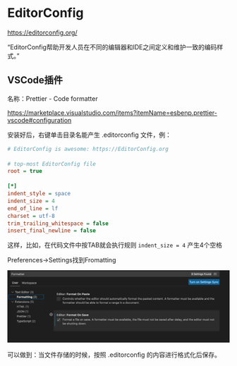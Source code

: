 # EditorConfig

https://editorconfig.org/

“EditorConfig帮助开发人员在不同的编辑器和IDE之间定义和维护一致的编码样式。”

## VSCode插件

名称：Prettier - Code formatter

https://marketplace.visualstudio.com/items?itemName=esbenp.prettier-vscode#configuration

安装好后，右键单击目录名能产生 .editorconfig 文件，例：

```ini
# EditorConfig is awesome: https://EditorConfig.org

# top-most EditorConfig file
root = true

[*]
indent_style = space
indent_size = 4
end_of_line = lf
charset = utf-8
trim_trailing_whitespace = false
insert_final_newline = false
```

这样，比如，在代码文件中按TAB就会执行规则 `indent_size = 4` 产生4个空格

Preferences->Settings找到Fromatting

![image-20211203182432514](images/image-20211203182432514.png)

可以做到：当文件存储的时候，按照 .editorconfig 的内容进行格式化后保存。